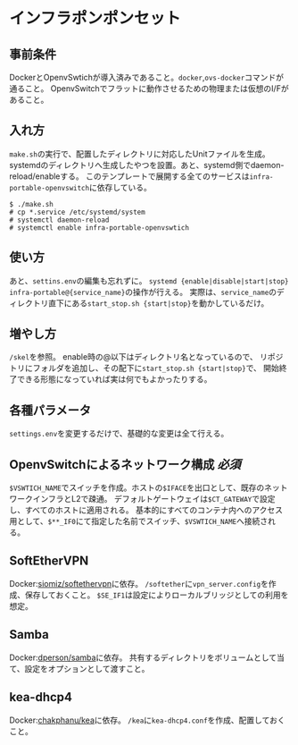 インフラポンポンセット
=====================

## 事前条件
DockerとOpenvSwtichが導入済みであること。``docker``,``ovs-docker``コマンドが通ること。
OpenvSwitchでフラットに動作させるための物理または仮想のI/Fがあること。

## 入れ方 
``make.sh``の実行で、配置したディレクトリに対応したUnitファイルを生成。
systemdのディレクトリへ生成したやつを設置。あと、systemd側でdaemon-reload/enableする。
このテンプレートで展開する全てのサービスは``infra-portable-openvswitch``に依存している。

```
$ ./make.sh
# cp *.service /etc/systemd/system
# systemctl daemon-reload
# systemctl enable infra-portable-openvswtich
```

## 使い方
あと、``settins.env``の編集も忘れずに。
``systemd {enable|disable|start|stop} infra-portable@{service_name}``の操作が行える。
実際は、``service_name``のディレクトリ直下にある``start_stop.sh {start|stop}``を動かしているだけ。 

## 増やし方
``/skel``を参照。
enable時の@以下はディレクトリ名となっているので、
リポジトリにフォルダを追加し、その配下に``start_stop.sh {start|stop}``で、
開始終了できる形態になっていれば実は何でもよかったりする。

## 各種パラメータ
``settings.env``を変更するだけで、基礎的な変更は全て行える。

## OpenvSwitchによるネットワーク構成 *必須*
``$VSWTICH_NAME``でスイッチを作成。ホストの``$IFACE``を出口として、既存のネットワークインフラとL2で疎通。
デフォルトゲートウェイは``$CT_GATEWAY``で設定し、すべてのホストに適用される。
基本的にすべてのコンテナ内へのアクセス用として、``$**_IF0``にて指定した名前でスイッチ、``$VSWTICH_NAME``へ接続される。

## SoftEtherVPN
Docker:[siomiz/softethervpn](https://hub.docker.com/r/siomiz/softethervpn/)に依存。
``/softether``に``vpn_server.config``を作成、保存しておくこと。
``$SE_IF1``は設定によりローカルブリッジとしての利用を想定。

## Samba
Docker:[dperson/samba](https://hub.docker.com/r/dperson/samba/)に依存。
共有するディレクトリをボリュームとして当て、設定をオプションとして渡すこと。

## kea-dhcp4
Docker:[chakphanu/kea](https://hub.docker.com/r/chakphanu/kea/)に依存。
``/kea``に``kea-dhcp4.conf``を作成、配置しておくこと。


